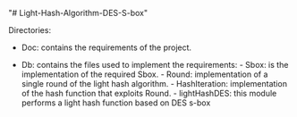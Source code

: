 "# Light-Hash-Algorithm-DES-S-box" 

Directories:

- Doc: contains the requirements of the project.

- Db: contains the files used to implement the requirements:
      - Sbox: is the implementation of the required Sbox.
      - Round: implementation of a single round of the light hash algorithm.
      - HashIteration: implementation of the hash function that exploits Round.
      - lightHashDES: this module performs a light hash function based on DES s-box
